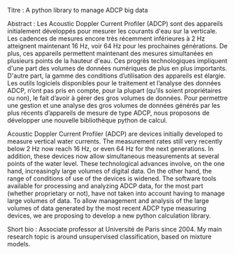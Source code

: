 Titre : 
A python library to manage ADCP big data

Abstract :
Les Acoustic Doppler Current Profiler (ADCP) sont des appareils initialement développés pour mesurer les courants d'eau sur la verticale. Les cadences de mesures encore très récemment inférieures à 2 Hz atteignent maintenant 16 Hz, voir 64 Hz pour les prochaines générations. De plus, ces appareils permettent maintenant des mesures simultanées en plusieurs points de la hauteur d'eau. Ces progrès technologiques impliquent d'une part des volumes de données numériques de plus en plus importants. D'autre part, la gamme des conditions d’utilisation des appareils est élargie. Les outils logiciels disponibles pour le traitement et l’analyse des données ADCP, n’ont pas pris en compte, pour la plupart (qu’ils soient propriétaires ou non), le fait d’avoir à gérer des gros volumes de données. Pour permettre une gestion et une analyse des gros volumes de données générés par les plus récents d’appareils de mesure de type ADCP, nous proposons de développer une nouvelle bibliothèque python de calcul.

Acoustic Doppler Current Profiler (ADCP) are devices initially developed to measure vertical water currents. The measurement rates still very recently below 2 Hz now reach 16 Hz, or even 64 Hz for the next generations. In addition, these devices now allow simultaneous measurements at several points of the water level. These technological advances involve, on the one hand, increasingly large volumes of digital data. On the other hand, the range of conditions of use of the devices is widened. The software tools available for processing and analyzing ADCP data, for the most part (whether proprietary or not), have not taken into account having to manage large volumes of data. To allow management and analysis of the large volumes of data generated by the most recent ADCP type measuring devices, we are proposing to develop a new python calculation library.


Short bio :
Associate professor at Université de Paris since 2004. My main research topic is around unsupervised classification, based on mixture models.

